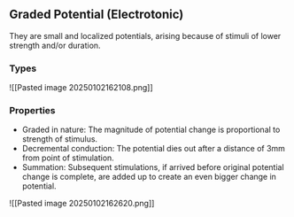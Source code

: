 ## Graded Potential (Electrotonic)
They are small and localized potentials, arising because of stimuli of lower strength and/or duration.

### Types

![[Pasted image 20250102162108.png]]

### Properties
- Graded in nature: The magnitude of potential change is proportional to strength of stimulus.
- Decremental conduction: The potential dies out after a distance of 3mm from point of stimulation.
- Summation: Subsequent stimulations, if arrived before original potential change is complete, are added up to create an even bigger change in potential.

![[Pasted image 20250102162620.png]]